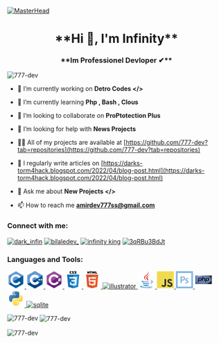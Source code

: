 [![MasterHead](https://1.bp.blogspot.com/-7A4WynwLsMw/XbBpCXG8fHI/AAAAAAAAMt4/uOa1bpLskYgrwGbllhSu2SDj_Mig8SXJQCLcBGAsYHQ/s1600/2000_600px.gif)](https://rishavchanda.io)
<h1 align="center">**Hi 👋, I'm Infinity**</h1>
<h3 align="center">**Im Professionel Devloper ✔**</h3>

<p align="left"> <img src="https://komarev.com/ghpvc/?username=777-dev&label=Profile%20views&color=0e75b6&style=flat" alt="777-dev" /> </p>

- 🔭 I’m currently working on **Detro Codes </>**

- 🌱 I’m currently learning **Php , Bash , Clous**

- 👯 I’m looking to collaborate on **ProPtotection Plus**

- 🤝 I’m looking for help with **News Projects**

- 👨‍💻 All of my projects are available at [https://github.com/777-dev?tab=repositories](https://github.com/777-dev?tab=repositories)

- 📝 I regularly write articles on [https://darks-torm4hack.blogspot.com/2022/04/blog-post.html](https://darks-torm4hack.blogspot.com/2022/04/blog-post.html)

- 💬 Ask me about **New Projects </>**

- 📫 How to reach me **amirdev777ss@gmail.com**

<h3 align="left">Connect with me:</h3>
<p align="left">
<a href="https://twitter.com/dark_infin" target="blank"><img align="center" src="https://raw.githubusercontent.com/rahuldkjain/github-profile-readme-generator/master/src/images/icons/Social/twitter.svg" alt="dark_infin" height="30" width="40" /></a>
<a href="https://instagram.com/bilaledev_" target="blank"><img align="center" src="https://raw.githubusercontent.com/rahuldkjain/github-profile-readme-generator/master/src/images/icons/Social/instagram.svg" alt="bilaledev_" height="30" width="40" /></a>
<a href="https://www.youtube.com/c/infinity king" target="blank"><img align="center" src="https://raw.githubusercontent.com/rahuldkjain/github-profile-readme-generator/master/src/images/icons/Social/youtube.svg" alt="infinity king" height="30" width="40" /></a>
<a href="https://discord.gg/3qRBu3BdJt" target="blank"><img align="center" src="https://raw.githubusercontent.com/rahuldkjain/github-profile-readme-generator/master/src/images/icons/Social/discord.svg" alt="3qRBu3BdJt" height="30" width="40" /></a>
</p>

<h3 align="left">Languages and Tools:</h3>
<p align="left"> <a href="https://www.cprogramming.com/" target="_blank" rel="noreferrer"> <img src="https://raw.githubusercontent.com/devicons/devicon/master/icons/c/c-original.svg" alt="c" width="40" height="40"/> </a> <a href="https://www.w3schools.com/cpp/" target="_blank" rel="noreferrer"> <img src="https://raw.githubusercontent.com/devicons/devicon/master/icons/cplusplus/cplusplus-original.svg" alt="cplusplus" width="40" height="40"/> </a> <a href="https://www.w3schools.com/cs/" target="_blank" rel="noreferrer"> <img src="https://raw.githubusercontent.com/devicons/devicon/master/icons/csharp/csharp-original.svg" alt="csharp" width="40" height="40"/> </a> <a href="https://www.w3schools.com/css/" target="_blank" rel="noreferrer"> <img src="https://raw.githubusercontent.com/devicons/devicon/master/icons/css3/css3-original-wordmark.svg" alt="css3" width="40" height="40"/> </a> <a href="https://www.w3.org/html/" target="_blank" rel="noreferrer"> <img src="https://raw.githubusercontent.com/devicons/devicon/master/icons/html5/html5-original-wordmark.svg" alt="html5" width="40" height="40"/> </a> <a href="https://www.adobe.com/in/products/illustrator.html" target="_blank" rel="noreferrer"> <img src="https://www.vectorlogo.zone/logos/adobe_illustrator/adobe_illustrator-icon.svg" alt="illustrator" width="40" height="40"/> </a> <a href="https://www.java.com" target="_blank" rel="noreferrer"> <img src="https://raw.githubusercontent.com/devicons/devicon/master/icons/java/java-original.svg" alt="java" width="40" height="40"/> </a> <a href="https://developer.mozilla.org/en-US/docs/Web/JavaScript" target="_blank" rel="noreferrer"> <img src="https://raw.githubusercontent.com/devicons/devicon/master/icons/javascript/javascript-original.svg" alt="javascript" width="40" height="40"/> </a> <a href="https://www.photoshop.com/en" target="_blank" rel="noreferrer"> <img src="https://raw.githubusercontent.com/devicons/devicon/master/icons/photoshop/photoshop-line.svg" alt="photoshop" width="40" height="40"/> </a> <a href="https://www.php.net" target="_blank" rel="noreferrer"> <img src="https://raw.githubusercontent.com/devicons/devicon/master/icons/php/php-original.svg" alt="php" width="40" height="40"/> </a> <a href="https://www.python.org" target="_blank" rel="noreferrer"> <img src="https://raw.githubusercontent.com/devicons/devicon/master/icons/python/python-original.svg" alt="python" width="40" height="40"/> </a> <a href="https://www.sqlite.org/" target="_blank" rel="noreferrer"> <img src="https://www.vectorlogo.zone/logos/sqlite/sqlite-icon.svg" alt="sqlite" width="40" height="40"/> </a> </p>

<p><img align="left" src="https://github-readme-stats.vercel.app/api/top-langs?username=777-dev&show_icons=true&locale=en&layout=compact" alt="777-dev" /></p>

<p>&nbsp;<img align="center" src="https://github-readme-stats.vercel.app/api?username=777-dev&show_icons=true&locale=en" alt="777-dev" /></p>

<p><img align="center" src="https://github-readme-streak-stats.herokuapp.com/?user=777-dev&" alt="777-dev" /></p>

